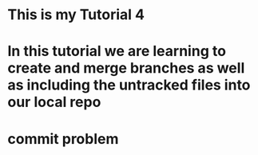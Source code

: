 # This is my Tutorial 4

# In this tutorial we are learning to create and merge branches as well as including the untracked files into our local repo

# commit problem